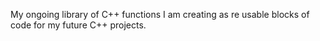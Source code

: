 My ongoing library of C++ functions I am creating as re usable blocks of code for my future C++ projects.
